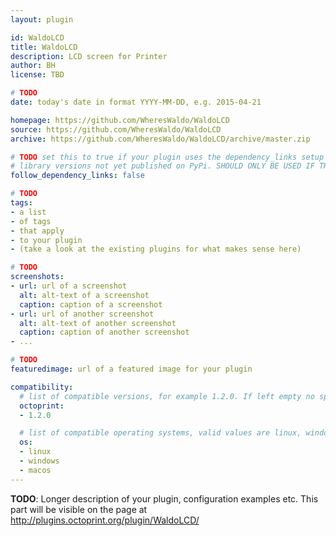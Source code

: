 ```yaml
---
layout: plugin

id: WaldoLCD
title: WaldoLCD
description: LCD screen for Printer
author: BH
license: TBD

# TODO
date: today's date in format YYYY-MM-DD, e.g. 2015-04-21

homepage: https://github.com/WheresWaldo/WaldoLCD
source: https://github.com/WheresWaldo/WaldoLCD
archive: https://github.com/WheresWaldo/WaldoLCD/archive/master.zip

# TODO set this to true if your plugin uses the dependency_links setup parameter to include
# library versions not yet published on PyPi. SHOULD ONLY BE USED IF THERE IS NO OTHER OPTION!
follow_dependency_links: false

# TODO
tags:
- a list
- of tags
- that apply
- to your plugin
- (take a look at the existing plugins for what makes sense here)

# TODO
screenshots:
- url: url of a screenshot
  alt: alt-text of a screenshot
  caption: caption of a screenshot
- url: url of another screenshot
  alt: alt-text of another screenshot
  caption: caption of another screenshot
- ...

# TODO
featuredimage: url of a featured image for your plugin

compatibility:
  # list of compatible versions, for example 1.2.0. If left empty no specific version requirement will be assumed
  octoprint:
  - 1.2.0

  # list of compatible operating systems, valid values are linux, windows, macos, leaving empty defaults to all
  os:
  - linux
  - windows
  - macos
---
```


**TODO**: Longer description of your plugin, configuration examples etc. This part will be visible on the page at
http://plugins.octoprint.org/plugin/WaldoLCD/
